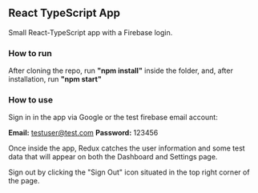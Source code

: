 ## React TypeScript App

Small React-TypeScript app with a Firebase login.

### How to run

After cloning the repo, run **"npm install"** inside the folder, and, after installation, run **"npm start"**

### How to use

Sign in in the app via Google or the test firebase email account:

**Email:** testuser@test.com
**Password:** 123456

Once inside the app, Redux catches the user information and some test data that will appear on both the Dashboard and Settings page.

Sign out by clicking the "Sign Out" icon situated in the top right corner of the page.
